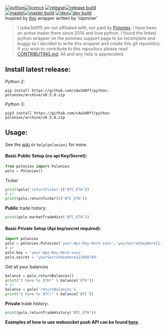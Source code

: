 [![python](https://img.shields.io/badge/python-2.7%20%26%203-blue.svg)![licence](https://img.shields.io/badge/licence-GPL%20v2-blue.svg)](https://github.com/s4w3d0ff/python-poloniex/blob/master/LICENSE) [![release](https://img.shields.io/github/release/s4w3d0ff/python-poloniex.svg)![release build](https://travis-ci.org/s4w3d0ff/python-poloniex.svg?branch=v0.5.0)](https://github.com/s4w3d0ff/python-poloniex/releases)  
[![master](https://img.shields.io/badge/branch-master-blue.svg)![master build](https://api.travis-ci.org/s4w3d0ff/python-poloniex.svg?branch=master)](https://github.com/s4w3d0ff/python-poloniex/tree/master) [![dev](https://img.shields.io/badge/branch-dev-blue.svg)![dev build](https://api.travis-ci.org/s4w3d0ff/python-poloniex.svg?branch=dev)](https://github.com/s4w3d0ff/python-poloniex/tree/dev)  
Inspired by [this](http://pastebin.com/8fBVpjaj) wrapper written by 'oipminer'  
> I (s4w3d0ff) am not affiliated with, nor paid by [Poloniex](https://poloniex.com). I have been an active trader there since 2014 and love python. I found the linked python wrapper on the poloniex support page to be incomplete and buggy so I decided to write this wrapper and create this git repository. If you wish to contribute to this repository please read [CONTRIBUTING.md](https://github.com/s4w3d0ff/python-poloniex/blob/master/CONTRIBUTING.md). All and any help is appreciated.
## Install latest release:
Python 2:
```
pip install https://github.com/s4w3d0ff/python-poloniex/archive/v0.5.0.zip
```

Python 3:
```
pip3 install https://github.com/s4w3d0ff/python-poloniex/archive/v0.5.0.zip
```

## Usage:
See the [wiki](https://github.com/s4w3d0ff/python-poloniex/wiki) or `help(poloniex)` for more.
#### Basic Public Setup (no api Key/Secret):
```python
from poloniex import Poloniex
polo = Poloniex()
```
Ticker
```python
print(polo('returnTicker')['BTC_ETH'])
# or
print(polo.returnTicker()['BTC_ETH'])
```
**Public** trade history:
```python
print(polo.marketTradeHist('BTC_ETH'))
```

#### Basic Private Setup (Api key/secret required):
```python
import poloniex
polo = poloniex.Poloniex('your-Api-Key-Here-xxxx','yourSecretKeyHere123456789')
# or
polo.key = 'your-Api-Key-Here-xxxx'
polo.secret = 'yourSecretKeyHere123456789'
```
Get all your balances
```python
balance = polo.returnBalances()
print("I have %s ETH!" % balance['ETH'])
# or
balance = polo('returnBalances')
print("I have %s BTC!" % balance['BTC'])
```
**Private** trade history:
```python
print(polo.returnTradeHistory('BTC_ETH'))
```

**Examples of how to use websocket push API can be found [here](https://github.com/s4w3d0ff/python-poloniex/tree/master/examples).**
